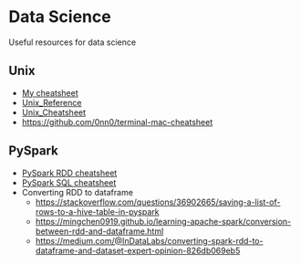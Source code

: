 # Data Science
Useful resources for data science

## Unix
- [My cheatsheet](terminal.md)
- [Unix_Reference](https://files.fosswire.com/2007/08/fwunixref.pdf)
- [Unix_Cheatsheet](http://cheatsheetworld.com/programming/unix-linux-cheat-sheet/)
- https://github.com/0nn0/terminal-mac-cheatsheet

## PySpark
- [PySpark RDD cheatsheet](https://s3.amazonaws.com/assets.datacamp.com/blog_assets/PySpark_Cheat_Sheet_Python.pdf)
- [PySpark SQL cheatsheet](https://s3.amazonaws.com/assets.datacamp.com/blog_assets/PySpark_SQL_Cheat_Sheet_Python.pdf)
- Converting RDD to dataframe
	- https://stackoverflow.com/questions/36902665/saving-a-list-of-rows-to-a-hive-table-in-pyspark
	- https://mingchen0919.github.io/learning-apache-spark/conversion-between-rdd-and-dataframe.html
	- https://medium.com/@InDataLabs/converting-spark-rdd-to-dataframe-and-dataset-expert-opinion-826db069eb5